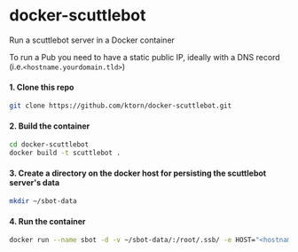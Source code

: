 # docker-scuttlebot
Run a scuttlebot server in a Docker container

To run a Pub you need to have a static public IP, ideally with a DNS record (i.e.`<hostname.yourdomain.tld>`)

#### 1. Clone this repo
```sh
git clone https://github.com/ktorn/docker-scuttlebot.git
```

#### 2. Build the container

```sh
cd docker-scuttlebot
docker build -t scuttlebot .
```

#### 3. Create a directory on the docker host for persisting the scuttlebot server's data
```sh
mkdir ~/sbot-data
```

#### 4. Run the container
```sh
docker run --name sbot -d -v ~/sbot-data/:/root/.ssb/ -e HOST="<hostname.yourdomain.tld>" -p 8008:8008 --restart always scuttlebot
```
